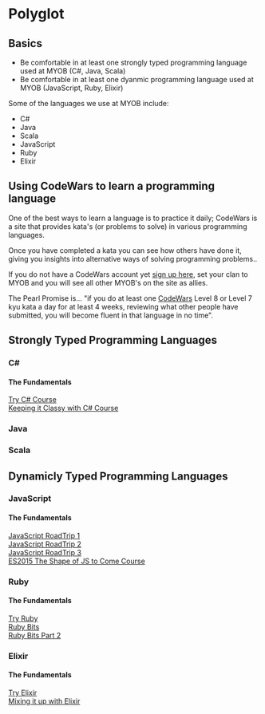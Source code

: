 # Polyglot

## Basics

* Be comfortable in at least one strongly typed programming language used at MYOB (C#, Java, Scala)
* Be comfortable in at least one dyanmic programming language used at MYOB (JavaScript, Ruby, Elixir)  

Some of the languages we use at MYOB include:

* C#  
* Java  
* Scala  
* JavaScript  
* Ruby  
* Elixir  

## Using CodeWars to learn a programming language

One of the best ways to learn a language is to practice it daily; CodeWars is a site that provides kata's (or problems to solve)  in various programming languages. 

Once you have completed a kata you can see how others have done it, giving you insights into alternative ways of solving programming problems..

If you do not have a CodeWars account yet [sign up here](www.codewars.com/r/F6YZ4A), set your clan to MYOB and you will see all other MYOB's on the site as allies.

The Pearl Promise is... "if you do at least one [CodeWars](https://www.codewars.com) Level 8 or Level 7 kyu kata a day for at least 4 weeks, reviewing what other people have submitted, you will become fluent in that language in no time".

## Strongly Typed Programming Languages

### C#  

#### The Fundamentals   

[Try C# Course](https://www.codeschool.com/courses/try-c-sharp)  
[Keeping it Classy with C# Course](https://www.codeschool.com/courses/keeping-it-classy-with-c-sharp )  

### Java  

### Scala
  
## Dynamicly Typed Programming Languages

### JavaScript  

#### The Fundamentals   

[JavaScript RoadTrip 1](https://www.codeschool.com/courses/javascript-road-trip-part-1)  
[JavaScript RoadTrip 2](https://www.codeschool.com/courses/javascript-road-trip-part-2)  
[JavaScript RoadTrip 3](https://www.codeschool.com/courses/javascript-road-trip-part-3)  
[ES2015 The Shape of JS to Come Course](https://www.codeschool.com/courses/es2015-the-shape-of-javascript-to-come)  
  
### Ruby

#### The Fundamentals   

[Try Ruby](https://www.codeschool.com/courses/try-ruby)  
[Ruby Bits](https://www.codeschool.com/courses/ruby-bits)  
[Ruby Bits Part 2](https://www.codeschool.com/courses/ruby-bits-part-2)  

### Elixir  

#### The Fundamentals   

[Try Elixir](https://www.codeschool.com/courses/try-elixir)  
[Mixing it up with Elixir](https://www.codeschool.com/courses/mixing-it-up-with-elixir)  
